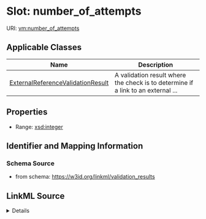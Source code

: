 # Slot: number_of_attempts

URI: [vm:number_of_attempts](https://w3id.org/linkml/validation-model/number_of_attempts)



<!-- no inheritance hierarchy -->




## Applicable Classes

| Name | Description |
| --- | --- |
[ExternalReferenceValidationResult](ExternalReferenceValidationResult.md) | A validation result where the check is to determine if a link to an external ...






## Properties

* Range: [xsd:integer](http://www.w3.org/2001/XMLSchema#integer)







## Identifier and Mapping Information







### Schema Source


* from schema: https://w3id.org/linkml/validation_results




## LinkML Source

<details>
```yaml
name: number_of_attempts
from_schema: https://w3id.org/linkml/validation_results
rank: 1000
alias: number_of_attempts
owner: ExternalReferenceValidationResult
domain_of:
- ExternalReferenceValidationResult
range: integer

```
</details>